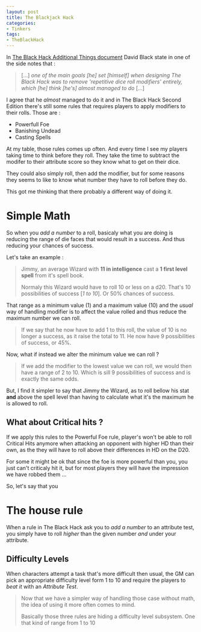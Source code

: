 ```yaml
---
layout: post
title: The Blackjack Hack
categories: 
- Tinkers
tags: 
- TheBlackHack
---
```


In [The Black Hack Additional Things document](http://dngnsndrgns.blogspot.com/2016/05/additional-things.html)  David Black state in one of the side notes that :

> [...] _one of the main goals [he] set [himself] when designing The Black Hack was to remove 'repetitive dice roll modifiers' entirely, which [he] think [he's] almost managed to do_ [...]

I agree that he _almost_ managed to do it and in The Black Hack Second Edition there's still some rules that requires players to apply modifiers to their rolls. Those are : 
 * Powerfull Foe
 * Banishing Undead
 * Casting Spells

At my table, those rules comes up often. And  every time I see my players taking time to think before they roll. They take the time to subtract the modifer to their attribute score so they know what to get on their dice.
 
They could also simply roll, then add the modifier, but for some reasons they seems to like to know what number they have to roll before they do.  

This got me thinking that there probably a different way of doing it. 

# Simple Math

So when you _add a number_ to a roll, basicaly what you are doing is reducing the range of die faces that would result in a success. And thus reducing your chances of success.

Let's take an example :

> Jimmy, an average Wizard with **11 in intelligence** cast a **1 first level spell** from it's spell book.
> 
> Normaly this Wizard would have to roll  10 or less on a d20. That's 10 possibilities of success  [_1 to 10_]. Or 50% chances of success. 

That range as a minimum value (1) and a maximum value (10) and the _usual_ way of handling modifier is to affect the value rolled and thus reduce the maximum number we can roll. 

> If we say that he now have to add 1 to this roll, the value of 10 is no longer a success, as it raise the total to 11. He now have 9 possibilities of success, or 45%.

Now, what if instead we alter the minimum value we can roll ? 

> If we add the modifier to the lowest value we can roll, we would then have a range of 2 to 10. Which is sill 9 possibilities of success and is exactly the same odds. 

But, I find it simpler to say that Jimmy the Wizard, as to roll bellow his stat **and** above the spell level than having to calculate what it's the maximum he is allowed to roll.

## What about Critical hits ?

If we apply this rules to the Powerful Foe rule, player's won't be able to roll Critical Hits anymore when attacking an opponent with higher HD than their own, as the they will have to roll above their differences in HD on the D20.

For some it might be ok that since the foe is more powerful than you, you just can't criticaly hit it, but for most players they will have the impression we have robbed them ... 

So, let's say that you 

# The house rule

When a rule in The Black Hack ask you to _add a number_ to an attribute test, you simply have to roll _higher_ than the given number _and_ under your attribute.

## Difficulty Levels

When characters attempt a task that's more difficult then usual, the GM can pick an appropriate difficulty level form  1 to 10 and require the players to _beat it_ with an _Attribute Test_.

> Now that we have a simpler way of handling those case without math, the idea of using it more often comes to mind.
> 
> Basically those three rules are hiding a difficulty level subsystem. One that kind of range from 1 to 10



<!--stackedit_data:
eyJoaXN0b3J5IjpbLTE0ODAwNjQzODEsLTEzNzc0MjY3MjYsND
c2NTkzMzE2LDI5MjUyODY3LDEzNTgxMDAwMywtMTk5NTY0MzYy
MywxOTAwNzUyMzM4LC01NzkxNDQ1MjYsMTcxNTM5Njk4MiwtNT
A0MzMwMzk5LC0xMTM5ODU1OTg3LC0zOTc2NTI1OTUsMTI0NDgy
ODk4MSwtMTkzMDA5ODU4MSwxOTQyMjM5OTM3LC02MDI4MDkwNT
YsMTM1ODgxMDMzOSwtMTE0MDM0MTQxNCwtMTQ4NDQyNTk4Niwt
NjczNTE5MTgwXX0=
-->